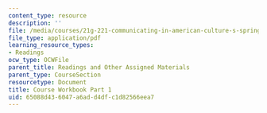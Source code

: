 ```yaml
---
content_type: resource
description: ''
file: /media/courses/21g-221-communicating-in-american-culture-s-spring-2019/65088d436047a6add4dfc1d82566eea7_MIT21G_221S19_cw1.pdf
file_type: application/pdf
learning_resource_types:
- Readings
ocw_type: OCWFile
parent_title: Readings and Other Assigned Materials
parent_type: CourseSection
resourcetype: Document
title: Course Workbook Part 1
uid: 65088d43-6047-a6ad-d4df-c1d82566eea7
---
```


